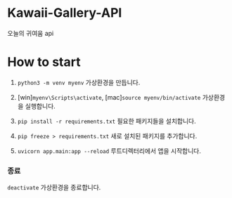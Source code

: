 # Kawaii-Gallery-API

오늘의 귀여움 api

# How to start

1. `python3 -m venv myenv` 가상환경을 만듭니다.

1. [win]`myenv\Scripts\activate`, [mac]`source myenv/bin/activate` 가상환경을 실행합니다.

1. `pip install -r requirements.txt` 필요한 패키지들을 설치합니다.

1. `pip freeze > requirements.txt` 새로 설치된 패키지를 추가합니다.

1. `uvicorn app.main:app --reload` 루트디렉터리에서 앱을 시작합니다.

### 종료

`deactivate` 가상환경을 종료합니다.
